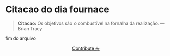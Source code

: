 # Citacao do dia fournace

> **Citacao:** Os objetivos são o combustível na fornalha da realização. — Brian Tracy

fim do arquivo

<watermark-footer>
<p align="center">
  <a href="https://github.com/ruisuan/ruisuan/blob/main/contribute.md">Contribute ☕</a>
</p>
</watermark-footer>

